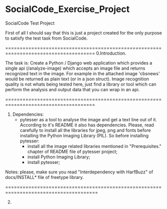 # SocialCode_Exercise_Project
SocialCode Test Project

First of all I should say that this is just a project created for the only purpose to satisfy the test task from SocialCode.

=====================================================================================
0.Introduction.

The task is:
  Create a Python / Django web application which provides a single api (/analyze-image) which accepts an image file and returns recognized text in the image. For example in the attached image 'cbsnews' would be returned as plain text (or in a json struct). Image recognition quality is not whats being tested here, just find a library or tool which can perform the analysis and output data that you can wrap in an api.

=====================================================================================

1. Dependencies:
    - pytesser as a tool to analyse the image and get a text line out of it. According to it's README it also has dependencies. Please, read carefully to install all the libraries for jpeg, png and fonts before installing the Python Imaging Library (PIL).
    So before installing pytesser:
      + install all the image related libraries mentioned in "Prerequisites." chapter of README file of pytesser project;
      + install Python Imaging Library;
      + install pytesser;

Notes: please, make sure you read "Interdependency with HarfBuzz" of docs/INSTALL* file of freetype library.

======================================================================================

2.
